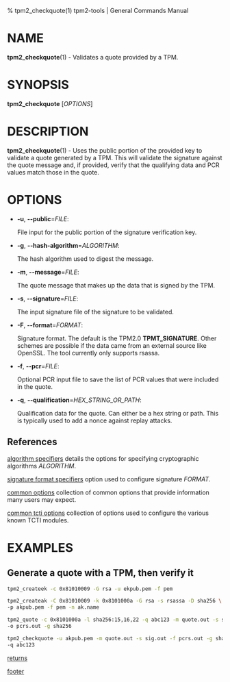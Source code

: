 % tpm2_checkquote(1) tpm2-tools | General Commands Manual

# NAME

**tpm2_checkquote**(1) - Validates a quote provided by a TPM.

# SYNOPSIS

**tpm2_checkquote** [*OPTIONS*]

# DESCRIPTION

**tpm2_checkquote**(1) - Uses the public portion of the provided key to validate
a quote generated by a TPM. This will validate the signature against the quote
message and, if provided, verify that the qualifying data and PCR values match
those in the quote.

# OPTIONS

  * **-u**, **\--public**=_FILE_:

    File input for the public portion of the signature verification key.

  * **-g**, **\--hash-algorithm**=_ALGORITHM_:

    The hash algorithm used to digest the message.

  * **-m**, **\--message**=_FILE_:

    The quote message that makes up the data that is signed by the TPM.

  * **-s**, **\--signature**=_FILE_:

    The input signature file of the signature to be validated.

  * **-F**, **\--format**=_FORMAT_:

    Signature format. The default is the TPM2.0 **TPMT_SIGNATURE**. Other
    schemes are possible if the data came from an external source like OpenSSL.
    The tool currently only supports rsassa.

  * **-f**, **\--pcr**=_FILE_:

    Optional PCR input file to save the list of PCR values that were included
    in the quote.

  * **-q**, **\--qualification**=_HEX\_STRING\_OR\_PATH_:

    Qualification data for the quote. Can either be a hex string or path.
    This is typically used to add a nonce against replay attacks.

## References

[algorithm specifiers](common/alg.md) details the options for specifying
cryptographic algorithms _ALGORITHM_.

[signature format specifiers](common/signature.md) option used to configure
signature _FORMAT_.

[common options](common/options.md) collection of common options that provide
information many users may expect.

[common tcti options](common/tcti.md) collection of options used to configure
the various known TCTI modules.

# EXAMPLES

## Generate a quote with a TPM, then verify it
```bash
tpm2_createek -c 0x81010009 -G rsa -u ekpub.pem -f pem

tpm2_createak -C 0x81010009 -k 0x8101000a -G rsa -s rsassa -D sha256 \
-p akpub.pem -f pem -n ak.name

tpm2_quote -c 0x8101000a -l sha256:15,16,22 -q abc123 -m quote.out -s sig.out \
-o pcrs.out -g sha256

tpm2_checkquote -u akpub.pem -m quote.out -s sig.out -f pcrs.out -g sha256 \
-q abc123
```

[returns](common/returns.md)

[footer](common/footer.md)
